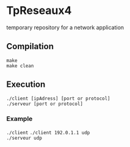 # TpReseaux4
temporary repository for a network application

## Compilation
`make` <br/>
`make clean`

## Execution
`./client [ipAdress] [port or protocol]` <br/>
`./serveur [port or protocol]`

### Example
`./client`
`./client 192.0.1.1 udp` <br/>
`./serveur udp`

